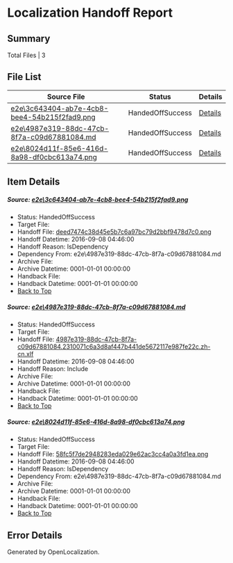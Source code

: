 # <a name='report-top'></a> Localization Handoff Report

## Summary
 Total Files | 3

## File List
 Source File | Status | Details 
 ----------- | ------ | ------- 
 [e2e\3c643404-ab7e-4cb8-bee4-54b215f2fad9.png](https://github.com/OpenLocalizationTestOrg/ol-test0/blob/adb62c11da1cf25f4a07e9dce8c199271f9f3265/e2e/3c643404-ab7e-4cb8-bee4-54b215f2fad9.png) | HandedOffSuccess | [Details](#deed7474c38d45e5b7c6a97bc79d2bbf9478d7c01)
 [e2e\4987e319-88dc-47cb-8f7a-c09d67881084.md](https://github.com/OpenLocalizationTestOrg/ol-test0/blob/adb62c11da1cf25f4a07e9dce8c199271f9f3265/e2e/4987e319-88dc-47cb-8f7a-c09d67881084.md) | HandedOffSuccess | [Details](#7bff862fb7d82409732b33bbeb7268a37ad69a9d2)
 [e2e\8024d11f-85e6-416d-8a98-df0cbc613a74.png](https://github.com/OpenLocalizationTestOrg/ol-test0/blob/adb62c11da1cf25f4a07e9dce8c199271f9f3265/e2e/8024d11f-85e6-416d-8a98-df0cbc613a74.png) | HandedOffSuccess | [Details](#58fc5f7de2948283eda029e62ac3cc4a0a3fd1ea3)

## Item Details
##### <a name='deed7474c38d45e5b7c6a97bc79d2bbf9478d7c01'></a> Source: [e2e\3c643404-ab7e-4cb8-bee4-54b215f2fad9.png](https://github.com/OpenLocalizationTestOrg/ol-test0/blob/adb62c11da1cf25f4a07e9dce8c199271f9f3265/e2e/3c643404-ab7e-4cb8-bee4-54b215f2fad9.png)
* Status: HandedOffSuccess
* Target File: 
* Handoff File: [deed7474c38d45e5b7c6a97bc79d2bbf9478d7c0.png](https://github.com/OpenLocalizationTestOrg/ol-test0-handoff/blob/0db15c80019494c891b70233bed45e3834bbbe64/ol-handoff/OpenLocalizationTestOrg/ol-test0-zhcn/ci/ht/deed7474c38d45e5b7c6a97bc79d2bbf9478d7c0.png)
* Handoff Datetime: 2016-09-08 04:46:00
* Handoff Reason: IsDependency
* Dependency From: e2e\4987e319-88dc-47cb-8f7a-c09d67881084.md
* Archive File: 
* Archive Datetime: 0001-01-01 00:00:00
* Handback File: 
* Handback Datetime: 0001-01-01 00:00:00
* [Back to Top](#report-top)

##### <a name='7bff862fb7d82409732b33bbeb7268a37ad69a9d2'></a> Source: [e2e\4987e319-88dc-47cb-8f7a-c09d67881084.md](https://github.com/OpenLocalizationTestOrg/ol-test0/blob/adb62c11da1cf25f4a07e9dce8c199271f9f3265/e2e/4987e319-88dc-47cb-8f7a-c09d67881084.md)
* Status: HandedOffSuccess
* Target File: 
* Handoff File: [4987e319-88dc-47cb-8f7a-c09d67881084.2310071c6a3d8af447b441de5672117e987fe22c.zh-cn.xlf](https://github.com/OpenLocalizationTestOrg/ol-test0-handoff/blob/0db15c80019494c891b70233bed45e3834bbbe64/ol-handoff/OpenLocalizationTestOrg/ol-test0-zhcn/ci/ht/4987e319-88dc-47cb-8f7a-c09d67881084.2310071c6a3d8af447b441de5672117e987fe22c.zh-cn.xlf)
* Handoff Datetime: 2016-09-08 04:46:00
* Handoff Reason: Include
* Archive File: 
* Archive Datetime: 0001-01-01 00:00:00
* Handback File: 
* Handback Datetime: 0001-01-01 00:00:00
* [Back to Top](#report-top)

##### <a name='58fc5f7de2948283eda029e62ac3cc4a0a3fd1ea3'></a> Source: [e2e\8024d11f-85e6-416d-8a98-df0cbc613a74.png](https://github.com/OpenLocalizationTestOrg/ol-test0/blob/adb62c11da1cf25f4a07e9dce8c199271f9f3265/e2e/8024d11f-85e6-416d-8a98-df0cbc613a74.png)
* Status: HandedOffSuccess
* Target File: 
* Handoff File: [58fc5f7de2948283eda029e62ac3cc4a0a3fd1ea.png](https://github.com/OpenLocalizationTestOrg/ol-test0-handoff/blob/0db15c80019494c891b70233bed45e3834bbbe64/ol-handoff/OpenLocalizationTestOrg/ol-test0-zhcn/ci/ht/58fc5f7de2948283eda029e62ac3cc4a0a3fd1ea.png)
* Handoff Datetime: 2016-09-08 04:46:00
* Handoff Reason: IsDependency
* Dependency From: e2e\4987e319-88dc-47cb-8f7a-c09d67881084.md
* Archive File: 
* Archive Datetime: 0001-01-01 00:00:00
* Handback File: 
* Handback Datetime: 0001-01-01 00:00:00
* [Back to Top](#report-top)


## Error Details

Generated by OpenLocalization.
